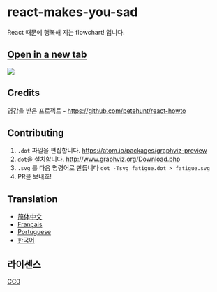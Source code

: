 # react-makes-you-sad
React 때문에 행복해 지는 flowchart! 입니다.

## <a href='https://cdn.rawgit.com/ehrudxo/react-makes-you-sad/korean/fatigue.svg' target='_blank'>Open in a new tab</a>

<img src='https://cdn.rawgit.com/ehrudxo/react-makes-you-sad/korean/fatigue.svg'>

## Credits

영감을 받은 프로젝트 -  https://github.com/petehunt/react-howto

## Contributing

1. `.dot` 파일을 편집합니다. https://atom.io/packages/graphviz-preview
2. `dot`을 설치합니다.  http://www.graphviz.org/Download.php
3. `.svg` 를 다음 명령어로 만듭니다 `dot -Tsvg fatigue.dot > fatigue.svg`
4. PR을 보내죠!

## Translation

- [简体中文](https://github.com/wyvernnot/react-makes-you-sad)
- [Français](https://github.com/matteodelabre/react-vous-rend-triste)
- [Portuguese](https://github.com/brunogenaro/react-makes-you-sad)
- [한국어](https://github.com/ehrudxo/react-makes-you-sad)

## 라이센스

[CC0](https://wiki.creativecommons.org/wiki/CC0)

